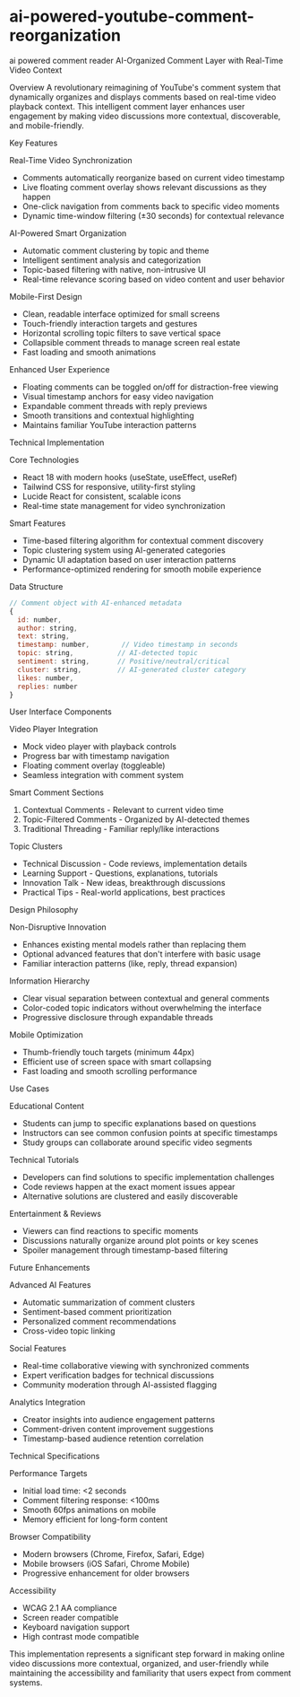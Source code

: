 # ai-powered-youtube-comment-reorganization
ai powered comment reader
 AI-Organized Comment Layer with Real-Time Video Context

 Overview
A revolutionary reimagining of YouTube's comment system that dynamically organizes and displays comments based on real-time video playback context. This intelligent comment layer enhances user engagement by making video discussions more contextual, discoverable, and mobile-friendly.

 Key Features

 Real-Time Video Synchronization
- Comments automatically reorganize based on current video timestamp
- Live floating comment overlay shows relevant discussions as they happen
- One-click navigation from comments back to specific video moments
- Dynamic time-window filtering (±30 seconds) for contextual relevance

AI-Powered Smart Organization
- Automatic comment clustering by topic and theme
- Intelligent sentiment analysis and categorization
- Topic-based filtering with native, non-intrusive UI
- Real-time relevance scoring based on video content and user behavior

Mobile-First Design
- Clean, readable interface optimized for small screens
- Touch-friendly interaction targets and gestures
- Horizontal scrolling topic filters to save vertical space
- Collapsible comment threads to manage screen real estate
- Fast loading and smooth animations

Enhanced User Experience
- Floating comments can be toggled on/off for distraction-free viewing
- Visual timestamp anchors for easy video navigation
- Expandable comment threads with reply previews
- Smooth transitions and contextual highlighting
- Maintains familiar YouTube interaction patterns

 Technical Implementation

Core Technologies
- React 18 with modern hooks (useState, useEffect, useRef)
- Tailwind CSS for responsive, utility-first styling
- Lucide React for consistent, scalable icons
- Real-time state management for video synchronization

Smart Features
- Time-based filtering algorithm for contextual comment discovery
- Topic clustering system using AI-generated categories
- Dynamic UI adaptation based on user interaction patterns
- Performance-optimized rendering for smooth mobile experience

Data Structure
```javascript
// Comment object with AI-enhanced metadata
{
  id: number,
  author: string,
  text: string,
  timestamp: number,        // Video timestamp in seconds
  topic: string,           // AI-detected topic
  sentiment: string,       // Positive/neutral/critical
  cluster: string,         // AI-generated cluster category
  likes: number,
  replies: number
}
```

 User Interface Components

Video Player Integration
- Mock video player with playback controls
- Progress bar with timestamp navigation
- Floating comment overlay (toggleable)
- Seamless integration with comment system

Smart Comment Sections
1. Contextual Comments - Relevant to current video time
2. Topic-Filtered Comments - Organized by AI-detected themes
3. Traditional Threading - Familiar reply/like interactions

Topic Clusters
- Technical Discussion - Code reviews, implementation details
- Learning Support - Questions, explanations, tutorials
- Innovation Talk - New ideas, breakthrough discussions
- Practical Tips - Real-world applications, best practices

 Design Philosophy

Non-Disruptive Innovation
- Enhances existing mental models rather than replacing them
- Optional advanced features that don't interfere with basic usage
- Familiar interaction patterns (like, reply, thread expansion)

Information Hierarchy
- Clear visual separation between contextual and general comments
- Color-coded topic indicators without overwhelming the interface
- Progressive disclosure through expandable threads

Mobile Optimization
- Thumb-friendly touch targets (minimum 44px)
- Efficient use of screen space with smart collapsing
- Fast loading and smooth scrolling performance

 Use Cases

Educational Content
- Students can jump to specific explanations based on questions
- Instructors can see common confusion points at specific timestamps
- Study groups can collaborate around specific video segments

Technical Tutorials
- Developers can find solutions to specific implementation challenges
- Code reviews happen at the exact moment issues appear
- Alternative solutions are clustered and easily discoverable

Entertainment & Reviews
- Viewers can find reactions to specific moments
- Discussions naturally organize around plot points or key scenes
- Spoiler management through timestamp-based filtering

Future Enhancements

Advanced AI Features
- Automatic summarization of comment clusters
- Sentiment-based comment prioritization
- Personalized comment recommendations
- Cross-video topic linking

Social Features
- Real-time collaborative viewing with synchronized comments
- Expert verification badges for technical discussions
- Community moderation through AI-assisted flagging

Analytics Integration
- Creator insights into audience engagement patterns
- Comment-driven content improvement suggestions
- Timestamp-based audience retention correlation

Technical Specifications

Performance Targets
- Initial load time: <2 seconds
- Comment filtering response: <100ms
- Smooth 60fps animations on mobile
- Memory efficient for long-form content

Browser Compatibility
- Modern browsers (Chrome, Firefox, Safari, Edge)
- Mobile browsers (iOS Safari, Chrome Mobile)
- Progressive enhancement for older browsers

Accessibility
- WCAG 2.1 AA compliance
- Screen reader compatible
- Keyboard navigation support
- High contrast mode compatible

This implementation represents a significant step forward in making online video discussions more contextual, organized, and user-friendly while maintaining the accessibility and familiarity that users expect from comment systems.
 
     
    
    
      
    

  


    
              
           
      
       
        
        
